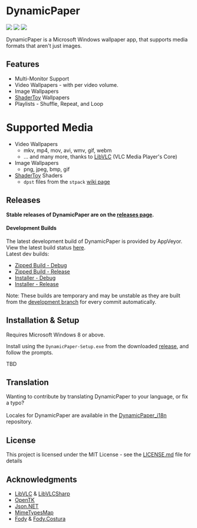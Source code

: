 # DynamicPaper
<p float="left" align="left" width="100%">
 <img src="https://img.shields.io/github/license/Maxstupo/DynamicPaper.svg" />
 <img src="https://img.shields.io/github/release/Maxstupo/DynamicPaper.svg" />
 <a href="https://ci.appveyor.com/project/Maxstupo/DynamicPaper">
    <img src="https://ci.appveyor.com/api/projects/status/l70py6w3qu9tmwm7?svg=true" />
 </a>
</p>

DynamicPaper is a Microsoft Windows wallpaper app, that supports media formats that aren't just images. 

## Features
* Multi-Monitor Support
* Video Wallpapers - with per video volume.
* Image Wallpapers
* [ShaderToy](https://www.shadertoy.com/) Wallpapers
* Playlists - Shuffle, Repeat, and Loop


# Supported Media
* Video Wallpapers
  * mkv, mp4, mov, avi, wmv, gif, webm
  * ... and many more, thanks to [LibVLC](https://www.videolan.org/vlc/libvlc.html) (VLC Media Player's Core)
* Image Wallpapers
  * png, jpeg, bmp, gif
* [ShaderToy](https://www.shadertoy.com/) Shaders
  * `dpst` files from the `stpack` [wiki page](https://github.com/Maxstupo/DynamicPaper/wiki/shadertoy)

## Releases

**Stable releases of DynamicPaper are on the [releases page](https://github.com/Maxstupo/DynamicPaper/releases).**

#### Development Builds
The latest development build of DynamicPaper is provided by AppVeyor. View the latest build status [here](https://ci.appveyor.com/project/Maxstupo/DynamicPaper).
<br/>
Latest dev builds:
- [Zipped Build - Debug](https://ci.appveyor.com/api/projects/Maxstupo/DynamicPaper/artifacts/DynamicPaper.zip?branch=develop&job=Configuration%3A+Debug)
- [Zipped Build - Release](https://ci.appveyor.com/api/projects/Maxstupo/DynamicPaper/artifacts/DynamicPaper.zip?branch=develop&job=Configuration%3A+Release)
- [Installer - Debug](https://ci.appveyor.com/api/projects/Maxstupo/DynamicPaper/artifacts/DynamicPaper-Setup.exe?branch=develop&job=Configuration%3A+Debug)
- [Installer - Release](https://ci.appveyor.com/api/projects/Maxstupo/DynamicPaper/artifacts/DynamicPaper-Setup.exe?branch=develop&job=Configuration%3A+Release)

Note: These builds are temporary and may be unstable as they are built from the [development branch](https://github.com/Maxstupo/DynamicPaper/tree/develop) for every commit automatically.

## Installation & Setup
Requires Microsoft Windows 8 or above.

Install using the `DynamicPaper-Setup.exe` from the downloaded [release](https://github.com/Maxstupo/DynamicPaper/releases/latest), and follow the prompts.

TBD

## Translation
Wanting to contribute by translating DynamicPaper to your language, or fix a typo?
<br><br>
Locales for DynamicPaper are available in the [DynamicPaper_i18n](https://github.com/Maxstupo/DynamicPaper_i18n) repository.

## License

This project is licensed under the MIT License - see the [LICENSE.md](LICENSE.md) file for details

## Acknowledgments

* [LibVLC](https://code.videolan.org/videolan/libvlc-nuget) & [LibVLCSharp](https://code.videolan.org/videolan/LibVLCSharp)
* [OpenTK](https://github.com/opentk/opentk)
* [Json.NET](https://github.com/JamesNK/Newtonsoft.Json)
* [MimeTypesMap](https://github.com/hey-red/MimeTypesMap)
* [Fody](https://github.com/Fody/Fody/) & [Fody.Costura](https://github.com/Fody/Costura)

